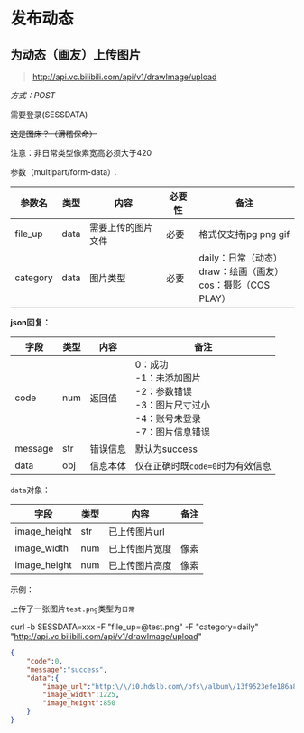 # 发布动态

## 为动态（画友）上传图片

> http://api.vc.bilibili.com/api/v1/drawImage/upload

*方式：POST*

需要登录(SESSDATA)

~~这是图床？（滑稽保命）~~

注意：非日常类型像素宽高必须大于420

参数（multipart/form-data）：

| 参数名   | 类型 | 内容               | 必要性 | 备注                                                         |
| -------- | ---- | ------------------ | ------ | ------------------------------------------------------------ |
| file_up  | data | 需要上传的图片文件 | 必要   | 格式仅支持jpg  png  gif                                      |
| category | data | 图片类型           | 必要   | daily：日常（动态）<br />draw：绘画（画友）<br />cos：摄影（COS PLAY） |

**json回复：**

| 字段    | 类型 | 内容     | 备注                                                         |
| ------- | ---- | -------- | ------------------------------------------------------------ |
| code    | num  | 返回值   | 0：成功 <br />-1：未添加图片<br />-2：参数错误<br />-3：图片尺寸过小<br />-4：账号未登录<br />-7：图片信息错误 |
| message | str  | 错误信息 | 默认为success                                                |
| data    | obj  | 信息本体 | 仅在正确时既`code=0`时为有效信息                             |

`data`对象：

| 字段         | 类型 | 内容           | 备注 |
| ------------ | ---- | -------------- | ---- |
| image_height | str  | 已上传图片url  |      |
| image_width  | num  | 已上传图片宽度 | 像素 |
| image_height | num  | 已上传图片高度 | 像素 |

示例：

上传了一张图片`test.png`类型为`日常`

curl -b SESSDATA=xxx -F "file_up=@test.png" -F "category=daily" "http://api.vc.bilibili.com/api/v1/drawImage/upload"

```json
{
    "code":0,
    "message":"success",
    "data":{
        "image_url":"http:\/\/i0.hdslb.com\/bfs\/album\/13f9523efe186a8066b2d72e80283cea2437eb62.png",
        "image_width":1225,
        "image_height":850
    }
}
```


